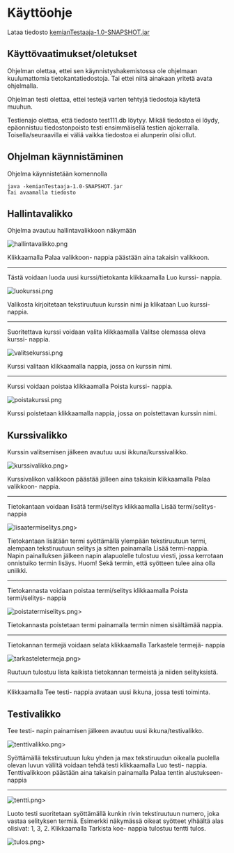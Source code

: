 # Käyttöohje

Lataa tiedosto [kemianTestaaja-1.0-SNAPSHOT.jar](https://github.com/Deca89/ot-harjoitustyo/releases/tag/viikko6)

## Käyttövaatimukset/oletukset

Ohjelman olettaa, ettei sen käynnistyshakemistossa ole ohjelmaan kuulumattomia tietokantatiedostoja. Tai ettei niitä ainakaan yritetä avata ohjelmalla.

Ohjelman testi olettaa, ettei testejä varten tehtyjä tiedostoja käytetä muuhun.

Testienajo olettaa, että tiedosto test111.db löytyy. Mikäli tiedostoa ei löydy, epäonnistuu tiedostonpoisto testi ensimmäisellä testien ajokerralla. Toisella/seuraavilla ei väliä vaikka tiedostoa ei alunperin olisi ollut.

## Ohjelman käynnistäminen

Ohjelma käynnistetään komennolla 

```
java -kemianTestaaja-1.0-SNAPSHOT.jar
Tai avaamalla tiedosto
```

## Hallintavalikko

Ohjelma avautuu hallintavalikkoon näkymään


![hallintavalikko.png](https://github.com/Deca89/ot-harjoitustyo/blob/master/dokumentaatio/kuvat/hallintavalikko.png)

Klikkaamalla Palaa valikkoon- nappia päästään aina takaisin valikkoon.

----------------------------

Tästä voidaan luoda uusi kurssi/tietokanta klikkaamalla Luo kurssi- nappia.

![luokurssi.png](https://github.com/Deca89/ot-harjoitustyo/blob/master/dokumentaatio/kuvat/luokurssi.png)

Valikosta kirjoitetaan tekstiruutuun kurssin nimi ja klikataan Luo kurssi- nappia.

-----------------------------

Suoritettava kurssi voidaan valita klikkaamalla Valitse olemassa oleva kurssi- nappia.

![valitsekurssi.png](https://github.com/Deca89/ot-harjoitustyo/blob/master/dokumentaatio/kuvat/valitsekurssi.png)

Kurssi valitaan klikkaamalla nappia, jossa on kurssin nimi.

-------------------------------

Kurssi voidaan poistaa klikkaamalla Poista kurssi- nappia.

![poistakurssi.png](https://github.com/Deca89/ot-harjoitustyo/blob/master/dokumentaatio/kuvat/poistakurssi.png)

Kurssi poistetaan klikkaamalla nappia, jossa on poistettavan kurssin nimi.

## Kurssivalikko

Kurssin valitsemisen jälkeen avautuu uusi ikkuna/kurssivalikko.

![kurssivalikko.png](https://github.com/Deca89/ot-harjoitustyo/blob/master/dokumentaatio/kuvat/kurssivalikko.png)>

Kurssivalikon valikkoon päästää jälleen aina takaisin klikkaamalla Palaa valikkoon- nappia.

------------------------------

Tietokantaan voidaan lisätä termi/selitys klikkaamalla Lisää termi/selitys- nappia 

![lisaatermiselitys.png](https://github.com/Deca89/ot-harjoitustyo/blob/master/dokumentaatio/kuvat/lisaatermiselitys.png)>

Tietokantaan lisätään termi syöttämällä ylempään tekstiruutuun termi, alempaan tekstiruutuun selitys ja sitten painamalla Lisää termi-nappia.
Napin painalluksen jälkeen napin alapuolelle tulostuu viesti, jossa kerrotaan onnistuiko termin lisäys. Huom! Sekä termin, että syötteen tulee aina olla uniikki.

-------------------------------

Tietokannasta voidaan poistaa termi/selitys klikkaamalla Poista termi/selitys- nappia

![poistatermiselitys.png](https://github.com/Deca89/ot-harjoitustyo/blob/master/dokumentaatio/kuvat/poistatermiselitys.png)>

Tietokannasta poistetaan termi painamalla termin nimen sisältämää nappia.

-------------------------------

Tietokannan termejä voidaan selata klikkaamalla Tarkastele termejä- nappia

![tarkasteletermeja.png](https://github.com/Deca89/ot-harjoitustyo/blob/master/dokumentaatio/kuvat/tarkasteletermeja.png)>

Ruutuun tulostuu lista kaikista tietokannan termeistä ja niiden selityksistä.

-------------------------------

Klikkaamalla Tee testi- nappia avataan uusi ikkuna, jossa testi toiminta.

## Testivalikko

Tee testi- napin painamisen jälkeen avautuu uusi ikkuna/testivalikko.

![tenttivalikko.png](https://github.com/Deca89/ot-harjoitustyo/blob/master/dokumentaatio/kuvat/tenttivalikko.png)>

Syöttämällä tekstiruutuun luku yhden ja max tekstiruudun oikealla puolella olevan luvun väliltä voidaan tehdä testi klikkaamalla Luo testi- nappia. Tenttivalikkoon päästään aina takaisin painamalla Palaa tentin alustukseen- nappia

-------------------------------

![tentti.png](https://github.com/Deca89/ot-harjoitustyo/blob/master/dokumentaatio/kuvat/tentti.png)>

Luoto testi suoritetaan syöttämällä kunkin rivin tekstiruutuun numero, joka vastaa selityksen termiä. Esimerkki näkymässä oikeat syötteet ylhäältä alas olisivat: 1, 3, 2.
Klikkaamalla Tarkista koe- nappia tulostuu tentti tulos.

![tulos.png](https://github.com/Deca89/ot-harjoitustyo/blob/master/dokumentaatio/kuvat/tulos.png)>


